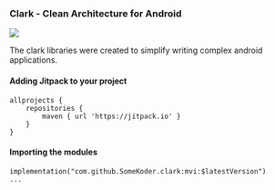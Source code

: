 ### Clark - Clean Architecture for Android

[![](https://jitpack.io/v/SomeKoder/clark.svg)](https://jitpack.io/#SomeKoder/clark)

The clark libraries were created to simplify writing complex android applications.

#### Adding Jitpack to your project

	allprojects {
		repositories {
			maven { url 'https://jitpack.io' }
		}
	}

#### Importing the modules

	implementation("com.github.SomeKoder.clark:mvi:$latestVersion")
	...